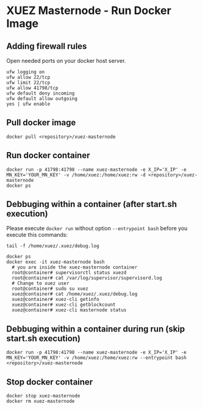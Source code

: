 # XUEZ Masternode - Run Docker Image

## Adding firewall rules
Open needed ports on your docker host server.
```
ufw logging on
ufw allow 22/tcp
ufw limit 22/tcp
ufw allow 41798/tcp
ufw default deny incoming 
ufw default allow outgoing 
yes | ufw enable
```

## Pull docker image
```
docker pull <repository>/xuez-masternode
```

## Run docker container
```
docker run -p 41798:41798 --name xuez-masternode -e X_IP='X_IP' -e MN_KEY='YOUR_MN_KEY' -v /home/xuez:/home/xuez:rw -d <repository>/xuez-masternode
docker ps
```

## Debbuging within a container (after start.sh execution)
Please execute ```docker run``` without option ```--entrypoint bash``` before you execute this commands:
```
tail -f /home/xuez/.xuez/debug.log

docker ps
docker exec -it xuez-masternode bash
  # you are inside the xuez-masternode container
  root@container# supervisorctl status xuezd
  root@container# cat /var/log/supervisor/supervisord.log
  # Change to xuez user
  root@container# sudo su xuez
  xuez@container# cat /home/xuez/.xuez/debug.log
  xuez@container# xuez-cli getinfo
  xuez@container# xuez-cli getblockcount
  xuez@container# xuez-cli masternode status
```

## Debbuging within a container during run (skip start.sh execution)
```
docker run -p 41798:41798 --name xuez-masternode -e X_IP='X_IP' -e MN_KEY='YOUR_MN_KEY' -v /home/xuez:/home/xuez:rw --entrypoint bash <repository>/xuez-masternode
```

## Stop docker container
```
docker stop xuez-masternode
docker rm xuez-masternode
```
